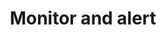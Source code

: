 ---
title: Monitor and alert
headerTitle: Monitor and alert
linkTitle: Monitor and alert
description: Monitor Yugabyte Platform and alert on events.
image: /images/section_icons/deploy/enterprise.png
headcontent: Plan and prepare for installing and deploying the Yugabyte Platform.
section: YUGABYTE PLATFORM
menu:
  latest:
    identifier: monitor-and-alert-yp
    parent: yugabyte-platform
    weight: 660
---